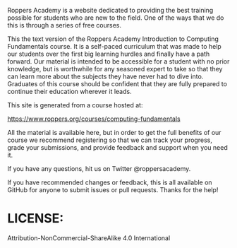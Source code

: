 
Roppers Academy is a website dedicated to providing the best training possible for students who are new to the field. One of the ways that we do this is through a series of free courses.

This the text version of the Roppers Academy Introduction to Computing Fundamentals course. It is a self-paced curriculum that was made to help our students over the first big learning hurdles and finally have a path forward. Our material is intended to be accessible for a student with no prior knowledge, but is worthwhile for any seasoned expert to take so that they can learn more about the subjects they have never had to dive into. Graduates of this course should be confident that they are fully prepared to continue their education wherever it leads.

This site is generated from a course hosted at:

<https://www.roppers.org/courses/computing-fundamentals>

All the material is available here, but in order to get the full benefits of our course we recommend registering so that we can track your progress, grade your submissions, and provide feedback and support when you need it.

If you have any questions, hit us on Twitter @roppersacademy.

If you have recommended changes or feedback, this is all available on GitHub for anyone to submit issues or pull requests. Thanks for the help!

# LICENSE:

Attribution-NonCommercial-ShareAlike 4.0 International
